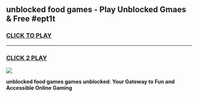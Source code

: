 
## unblocked food games - Play Unblocked Gmaes & Free #ept1t
<h3>
<a href="https://news.freeplayer.one?title=unblocked_food_games&ref=24F">CLICK TO PLAY</a></h3>
<hr>

<h3>
<a href="https://news.freeplayer.one?title=unblocked_food_games&ref=24F">CLICK 2 PLAY</a>
  
</h3>

<a href="https://news.freeplayer.one?title=unblocked_food_games&ref=24F/"><img src="https://clearcache.store/games.png"></a>


**unblocked food games games unblocked: Your Gateway to Fun and Accessible Online Gaming**

